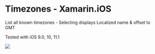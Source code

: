 # Timezones - Xamarin.iOS
List all known timezones - Selecting displays Localized name &amp; offset to GMT

Tested with iOS 9.0, 10, 11.1

<img src="https://github.com/mattregul/TimezonesXamariniOS/blob/master/timezonesios/screenshot.png">

